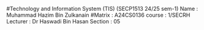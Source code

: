 #Technology and Information System (TIS) (SECP1513 24/25 sem-1)
Name : Muhammad Hazim Bin Zulkanain
#Matrix : A24CS0136
course : 1/SECRH
Lecturer : Dr Haswadi Bin Hasan
Section : 05
